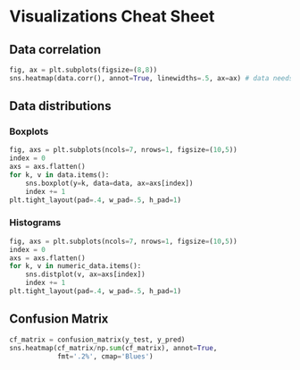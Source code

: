# Visualizations Cheat Sheet

## Data correlation 

```python
fig, ax = plt.subplots(figsize=(8,8))
sns.heatmap(data.corr(), annot=True, linewidths=.5, ax=ax) # data needs to be numeric
```

## Data distributions

### Boxplots

```python
fig, axs = plt.subplots(ncols=7, nrows=1, figsize=(10,5))
index = 0
axs = axs.flatten()
for k, v in data.items():
    sns.boxplot(y=k, data=data, ax=axs[index])
    index += 1
plt.tight_layout(pad=.4, w_pad=.5, h_pad=1)
```

### Histograms
```python
fig, axs = plt.subplots(ncols=7, nrows=1, figsize=(10,5))
index = 0
axs = axs.flatten()
for k, v in numeric_data.items():
    sns.distplot(v, ax=axs[index])
    index += 1
plt.tight_layout(pad=.4, w_pad=.5, h_pad=1)
```

## Confusion Matrix
```python
cf_matrix = confusion_matrix(y_test, y_pred)
sns.heatmap(cf_matrix/np.sum(cf_matrix), annot=True, 
            fmt='.2%', cmap='Blues')
```
